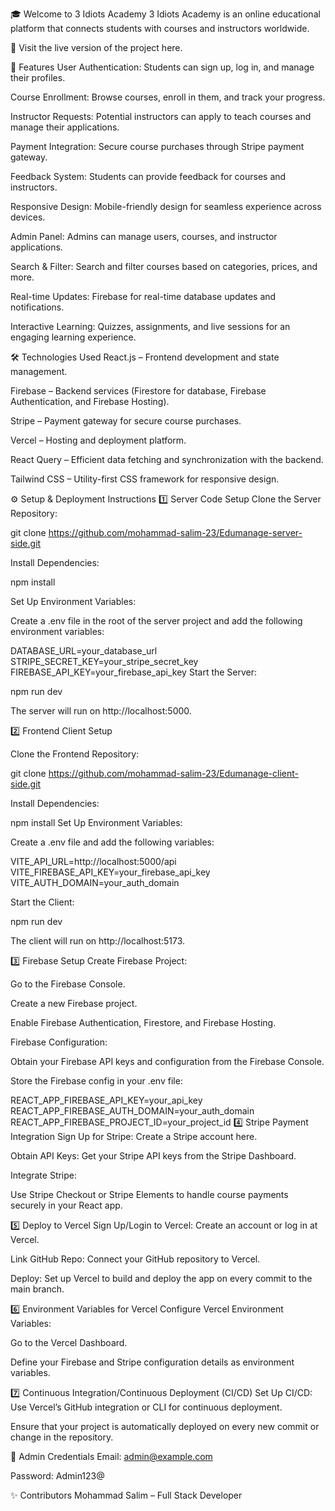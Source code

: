 🎓 Welcome to 3 Idiots Academy
3 Idiots Academy is an online educational platform that connects students with courses and instructors worldwide.

🔗 Visit the live version of the project here.

🚀 Features
User Authentication: Students can sign up, log in, and manage their profiles.

Course Enrollment: Browse courses, enroll in them, and track your progress.

Instructor Requests: Potential instructors can apply to teach courses and manage their applications.

Payment Integration: Secure course purchases through Stripe payment gateway.

Feedback System: Students can provide feedback for courses and instructors.

Responsive Design: Mobile-friendly design for seamless experience across devices.

Admin Panel: Admins can manage users, courses, and instructor applications.

Search & Filter: Search and filter courses based on categories, prices, and more.

Real-time Updates: Firebase for real-time database updates and notifications.

Interactive Learning: Quizzes, assignments, and live sessions for an engaging learning experience.

🛠 Technologies Used
React.js – Frontend development and state management.

Firebase – Backend services (Firestore for database, Firebase Authentication, and Firebase Hosting).

Stripe – Payment gateway for secure course purchases.

Vercel – Hosting and deployment platform.

React Query – Efficient data fetching and synchronization with the backend.

Tailwind CSS – Utility-first CSS framework for responsive design.

⚙️ Setup & Deployment Instructions
1️⃣ Server Code Setup
Clone the Server Repository:

git clone https://github.com/mohammad-salim-23/Edumanage-server-side.git

Install Dependencies:

npm install

Set Up Environment Variables:

Create a .env file in the root of the server project and add the following environment variables:


DATABASE_URL=your_database_url
STRIPE_SECRET_KEY=your_stripe_secret_key
FIREBASE_API_KEY=your_firebase_api_key
Start the Server:

npm run dev

The server will run on http://localhost:5000.

2️⃣ Frontend Client Setup

Clone the Frontend Repository:


git clone https://github.com/mohammad-salim-23/Edumanage-client-side.git

Install Dependencies:


npm install
Set Up Environment Variables:

Create a .env file and add the following variables:


VITE_API_URL=http://localhost:5000/api
VITE_FIREBASE_API_KEY=your_firebase_api_key
VITE_AUTH_DOMAIN=your_auth_domain

Start the Client:

npm run dev

The client will run on http://localhost:5173.

3️⃣ Firebase Setup
Create Firebase Project:

Go to the Firebase Console.

Create a new Firebase project.

Enable Firebase Authentication, Firestore, and Firebase Hosting.

Firebase Configuration:

Obtain your Firebase API keys and configuration from the Firebase Console.

Store the Firebase config in your .env file:


REACT_APP_FIREBASE_API_KEY=your_api_key
REACT_APP_FIREBASE_AUTH_DOMAIN=your_auth_domain
REACT_APP_FIREBASE_PROJECT_ID=your_project_id
4️⃣ Stripe Payment Integration
Sign Up for Stripe: Create a Stripe account here.

Obtain API Keys: Get your Stripe API keys from the Stripe Dashboard.

Integrate Stripe:

Use Stripe Checkout or Stripe Elements to handle course payments securely in your React app.

5️⃣ Deploy to Vercel
Sign Up/Login to Vercel: Create an account or log in at Vercel.

Link GitHub Repo: Connect your GitHub repository to Vercel.

Deploy: Set up Vercel to build and deploy the app on every commit to the main branch.

6️⃣ Environment Variables for Vercel
Configure Vercel Environment Variables:

Go to the Vercel Dashboard.

Define your Firebase and Stripe configuration details as environment variables.

7️⃣ Continuous Integration/Continuous Deployment (CI/CD)
Set Up CI/CD: Use Vercel’s GitHub integration or CLI for continuous deployment.

Ensure that your project is automatically deployed on every new commit or change in the repository.

🔐 Admin Credentials
Email: admin@example.com

Password: Admin123@

✨ Contributors
Mohammad Salim – Full Stack Developer

